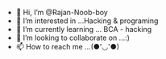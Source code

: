 - 👋 Hi, I’m @Rajan-Noob-boy
- 👀 I’m interested in ...Hacking & programing
- 🌱 I’m currently learning ... BCA - hacking 
- 💞️ I’m looking to collaborate on ...:)
- 📫 How to reach me ...(●'◡'●)

<!---
Rajan-Noob-boy/Rajan-Noob-boy is a ✨ special ✨ repository because its `README.md` (this file) appears on your GitHub profile.
You can click the Preview link to take a look at your changes.
--->

